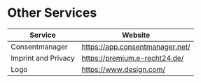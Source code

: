 # Other Services

| Service        | Website         |
| ------------- | ------------- |
| Consentmanager | https://app.consentmanager.net/ |
| Imprint and Privacy | https://premium.e-recht24.de/ |
| Logo | https://www.design.com/ |
